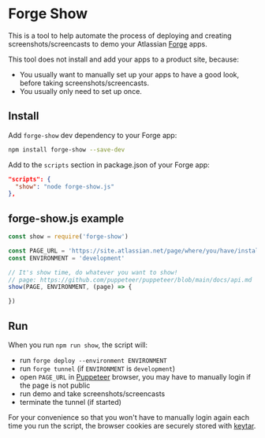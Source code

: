 # Forge Show

This is a tool to help automate the process of deploying and creating
screenshots/screencasts to demo your
Atlassian [Forge](https://developer.atlassian.com/platform/forge/) apps.

This tool does not install and add your apps to a product site, because:
* You usually want to manually set up your apps to have a good look,
  before taking screenshots/screencasts.
* You usually only need to set up once.

## Install

Add `forge-show` dev dependency to your Forge app:

```bash
npm install forge-show --save-dev
```

Add to the `scripts` section in package.json of your Forge app:

```json
"scripts": {
  "show": "node forge-show.js"
},
```

## forge-show.js example

```js
const show = require('forge-show')

const PAGE_URL = 'https://site.atlassian.net/page/where/you/have/installed/the/app'
const ENVIRONMENT = 'development'

// It's show time, do whatever you want to show!
// page: https://github.com/puppeteer/puppeteer/blob/main/docs/api.md
show(PAGE, ENVIRONMENT, (page) => {

})
```

## Run

When you run `npm run show`, the script will:
* run `forge deploy --environment ENVIRONMENT`
* run `forge tunnel` (if `ENVIRONMENT` is `development`)
* open `PAGE_URL` in [Puppeteer](https://github.com/puppeteer/puppeteer) browser,
  you may have to manually login if the page is not public
* run demo and take screenshots/screencasts
* terminate the tunnel (if started)

For your convenience so that you won't have to manually login again each time
you run the script, the browser cookies are securely stored with
[keytar](https://github.com/atom/node-keytar).
